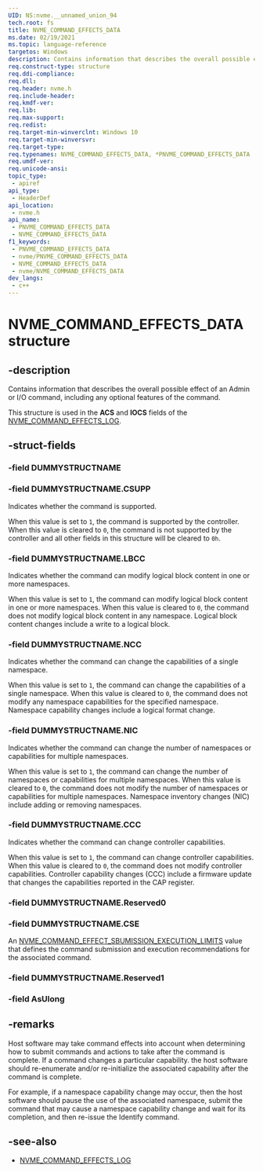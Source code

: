 ```yaml
---
UID: NS:nvme.__unnamed_union_94
tech.root: fs 
title: NVME_COMMAND_EFFECTS_DATA
ms.date: 02/19/2021 
ms.topic: language-reference
targetos: Windows
description: Contains information that describes the overall possible effect of an Admin or I/O command, including any optional features of the command.
req.construct-type: structure
req.ddi-compliance: 
req.dll: 
req.header: nvme.h
req.include-header: 
req.kmdf-ver: 
req.lib: 
req.max-support: 
req.redist: 
req.target-min-winverclnt: Windows 10 
req.target-min-winversvr: 
req.target-type: 
req.typenames: NVME_COMMAND_EFFECTS_DATA, *PNVME_COMMAND_EFFECTS_DATA
req.umdf-ver: 
req.unicode-ansi: 
topic_type:
 - apiref
api_type:
 - HeaderDef
api_location:
 - nvme.h
api_name:
 - PNVME_COMMAND_EFFECTS_DATA
 - NVME_COMMAND_EFFECTS_DATA
f1_keywords:
 - PNVME_COMMAND_EFFECTS_DATA
 - nvme/PNVME_COMMAND_EFFECTS_DATA
 - NVME_COMMAND_EFFECTS_DATA
 - nvme/NVME_COMMAND_EFFECTS_DATA
dev_langs:
 - c++
---
```


# NVME_COMMAND_EFFECTS_DATA structure

## -description

Contains information that describes the overall possible effect of an Admin or I/O command, including any optional features of the command.

This structure is used in the **ACS** and **IOCS** fields of the [NVME_COMMAND_EFFECTS_LOG](ns-nvme-nvme_command_effects_log.md).

## -struct-fields

### -field DUMMYSTRUCTNAME

### -field DUMMYSTRUCTNAME.CSUPP

Indicates whether the command is supported.

When this value is set to `1`, the command is supported by the controller. When this value is cleared to `0`, the command is not supported by the controller and
all other fields in this structure will be cleared to `0h`.

### -field DUMMYSTRUCTNAME.LBCC

Indicates whether the command can modify logical block content in one or more namespaces.

When this value is set to `1`, the command can modify logical block content in one or more namespaces. When this value is cleared to `0`, the command does not modify logical block content in any namespace. Logical block content changes include a write to a logical block.

### -field DUMMYSTRUCTNAME.NCC

Indicates whether the command can change the capabilities of a single namespace.

When this value is set to `1`, the command can change the capabilities of a single namespace. When this value is cleared to `0`, the command does not modify any namespace capabilities for the specified namespace. Namespace capability changes include a logical format change.

### -field DUMMYSTRUCTNAME.NIC

Indicates whether the command can change the number of namespaces or capabilities for multiple namespaces.

When this value is set to `1`, the command can change the number of namespaces or capabilities for multiple namespaces. When this value is cleared to `0`, the command does not modify the number of namespaces or capabilities for multiple namespaces. Namespace inventory changes (NIC) include adding or removing namespaces.

### -field DUMMYSTRUCTNAME.CCC

Indicates whether the command can change controller capabilities.

When this value is set to `1`, the command can change controller capabilities. When this value is cleared to `0`, the command does not modify controller capabilities. Controller capability changes (CCC) include a firmware update that changes the capabilities reported in the CAP register.

### -field DUMMYSTRUCTNAME.Reserved0

### -field DUMMYSTRUCTNAME.CSE

An [NVME_COMMAND_EFFECT_SBUMISSION_EXECUTION_LIMITS](ne-nvme-nvme_command_effect_sbumission_execution_limits.md) value that defines the command submission and execution recommendations for the associated command.

### -field DUMMYSTRUCTNAME.Reserved1

### -field AsUlong

## -remarks

Host software may take command effects into account when determining how to submit commands and actions to take after the command is complete. If a command changes a particular capability. the host software should re-enumerate and/or re-initialize the associated capability after the command is complete.

For example, if a namespace capability change may occur, then the host software should pause the use of the associated namespace, submit the command that may cause a namespace capability change and wait for its completion, and then re-issue the Identify command.

## -see-also

- [NVME_COMMAND_EFFECTS_LOG](ns-nvme-nvme_command_effects_log.md)